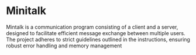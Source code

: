 # Minitalk
Mintalk is a communication program consisting of a client and a server, designed to facilitate efficient message exchange between multiple users. The project adheres to strict guidelines outlined in the instructions, ensuring robust error handling and memory management
